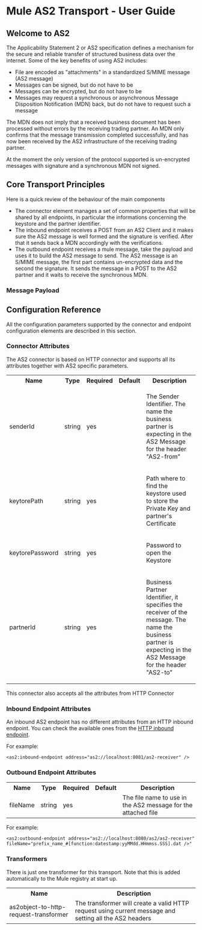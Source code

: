 Mule AS2 Transport - User Guide 
===============================

Welcome to AS2
--------------

The Applicability Statement 2 or AS2 specification defines a mechanism for the secure and reliable transfer of structured
business data over the internet.
Some of the key benefits of using AS2 includes:

- File are encoded as "attachments" in a standardized S/MIME message (AS2 message)
- Messages can be signed, but do not have to be
- Messages can be encrypted, but do not have to be
- Messages may request a synchronous or asynchronous Message Disposition Notification (MDN) back, but do not have to request such a message


The MDN does not imply that a received business document has been processed without errors by the receiving trading partner. An MDN only 
confirms that the message transmission completed successfully, and has now been received by the AS2 infrastructure of the receiving trading partner.

At the moment the only version of the protocol supported is un-encrypted messages with signature and a synchronous MDN not signed.


Core Transport Principles
-------------------------

Here is a quick review of the behaviour of the main components

- The connector element manages a set of common properties that will be shared by all endpoints, in particular the informations concerning the keystore
  and the partner identifier.
- The inbound endpoint receives a POST from an AS2 Client and it makes sure the AS2 message is well formed and the signature is verified.
  After that it sends back a MDN accordingly with the verifications.
- The outbound endpoint receives a mule message, take the payload and uses it to build the AS2 message to send. The AS2 message is an S/MIME message, 
  the first part contains un-encrypted data and the second the signature. It sends the message in a POST to the AS2 partner and it waits to receive the 
  synchronous MDN. 

### Message Payload 

Configuration Reference
-----------------------

All the configuration parameters supported by the connector and endpoint configuration elements are described in this section.

### Connector Attributes

The AS2 connector is based on HTTP connector and supports all its attributes together with AS2 specific parameters.

<table class="confluenceTable" >
	<tr>
		<th>Name</th>
		<th>Type</th>
		<th>Required</th>
		<th>Default</th>		
		<th>Description</th>
	</tr>
	<tr>
		<td>senderId</td>
		<td>string</td>
		<td>yes</td>	
		<td></td>
		<td><p>The Sender Identifier. The name the business partner is expecting in the AS2 Message for the header "AS2-from"</p></td>							
	</tr>
	<tr>
		<td>keytorePath</td>
		<td>string</td>
		<td>yes</td>	
		<td></td>
		<td><p>Path where to find the keystore used to store the Private Key and partner's Certificate</p></td>						
	</tr>
	<tr>
		<td>keytorePassword</td>
		<td>string</td>
		<td>yes</td>	
		<td></td>
		<td><p>Password to open the Keystore</p></td>							
	</tr>	
	<tr>
		<td>partnerId</td>
		<td>string</td>
		<td>yes</td>	
		<td></td>
		<td><p>Business Partner Identifier, it specifies the receiver of the message. The name the business partner is expecting in the AS2 Message for the header "AS2-to"</p></td>							
	</tr>		
</table>

This connector also accepts all the attributes from HTTP Connector

### Inbound Endpoint Attributes

An inbound AS2 endpoint has no different attributes from an HTTP inbound endpoint.
You can check the available ones from the <a href="http://www.mulesoft.org/documentation-3.2/display/MULE2USER/HTTP+Transport" title="HTTP Transport">HTTP inbound endpoint</a>.

For example:

	<as2:inbound-endpoint address="as2://localhost:8081/as2-receiver" />


### Outbound Endpoint Attributes

<table class="confluenceTable" >
	<tr>
		<th>Name</th>
		<th>Type</th>
		<th>Required</th>
		<th>Default</th>
		<th>Description</th>								
	</tr>
	<tr>
		<td>fileName</td>
		<td>string</td>
		<td>yes</td>
		<td></td>
		<td>The file name to use in the AS2 message for the attached file</td>
	</tr>
</table>




For example:

	<as2:outbound-endpoint address="as2://localhost:8080/as2/as2-receiver" fileName="prefix_name_#[function:datestamp:yyMMdd.HHmmss.SSS].dat />"



### Transformers

There is just one transformer for this transport. Note that this is added automatically to the Mule registry at start up.


<table class="confluenceTable" >
	<tr>
		<th>Name</th>
		<th>Description</th>
	</tr>
	<tr>
		<td>as2object-to-http-request-transformer</td>
		<td>The transformer will create a valid HTTP request using current message and setting all the AS2 headers</td>
	</tr>
</table>
